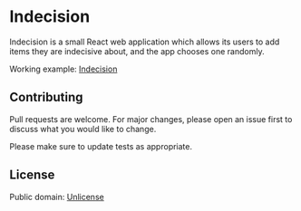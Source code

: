 # Indecision

Indecision is a small React web application which allows its users to add items they are indecisive about, and the app chooses one randomly.

Working example: [Indecision](https://indecision-app-igd.herokuapp.com/)

## Contributing
Pull requests are welcome. For major changes, please open an issue first to discuss what you would like to change.

Please make sure to update tests as appropriate.

## License
Public domain: [Unlicense](https://unlicense.org/)